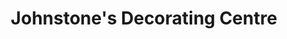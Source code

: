 ---
title: "Johnstone's Decorating Centre"
url: /dublin/johnstones-decorating-centre/
shop: Farben
---